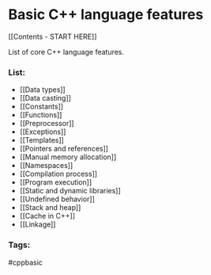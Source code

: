 # Basic C++ language features 
[[Contents - START HERE]]

List of core C++ language features. 
### List:
* [[Data types]] 
* [[Data casting]] 
* [[Constants]]
* [[Functions]]
* [[Preprocessor]]
* [[Exceptions]]
* [[Templates]]
* [[Pointers and references]]
* [[Manual memory allocation]]
* [[Namespaces]]
* [[Compilation process]]
* [[Program execution]]
* [[Static and dynamic libraries]]
* [[Undefined behavior]]
* [[Stack and heap]]
* [[Cache in C++]]
* [[Linkage]]

### Tags: 
#cppbasic